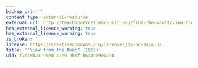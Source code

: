 ```yaml
---
backup_url: ''
content_type: external-resource
external_url: http://teachingexcellence.mit.edu/from-the-vault/view-from-the-road-series-1965-kevin-lynch
has_external_licence_warning: true
has_external_license_warning: true
is_broken: ''
license: https://creativecommons.org/licenses/by-nc-sa/4.0/
title: '"View from the Road" (1965)'
uid: f7c46b23-99ed-42e9-9bcf-b614959e42e0
---
```

